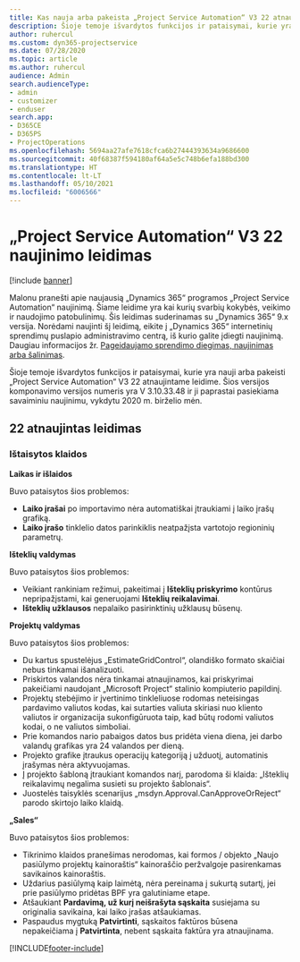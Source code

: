 ```yaml
---
title: Kas nauja arba pakeista „Project Service Automation“ V3 22 atnaujintame leidime
description: Šioje temoje išvardytos funkcijos ir pataisymai, kurie yra pasiekiami „Project Service Automation“ V3 22 atnaujintame leidime.
author: ruhercul
ms.custom: dyn365-projectservice
ms.date: 07/28/2020
ms.topic: article
ms.author: ruhercul
audience: Admin
search.audienceType:
- admin
- customizer
- enduser
search.app:
- D365CE
- D365PS
- ProjectOperations
ms.openlocfilehash: 5694aa27afe7618cfca6b27444393634a9686600
ms.sourcegitcommit: 40f68387f594180af64a5e5c748b6efa188bd300
ms.translationtype: HT
ms.contentlocale: lt-LT
ms.lasthandoff: 05/10/2021
ms.locfileid: "6006566"
---
```

# <a name="project-service-automation-update-release-22-v3"></a>„Project Service Automation“ V3 22 naujinimo leidimas

[!include [banner](../includes/psa-now-project-operations.md)]

Malonu pranešti apie naujausią „Dynamics 365“ programos „Project Service Automation“ naujinimą. Šiame leidime yra kai kurių svarbių kokybės, veikimo ir naudojimo patobulinimų. Šis leidimas suderinamas su „Dynamics 365“ 9.x versija. Norėdami naujinti šį leidimą, eikite į „Dynamics 365“ internetinių sprendimų puslapio administravimo centrą, iš kurio galite įdiegti naujinimą. Daugiau informacijos žr. [Pageidaujamo sprendimo diegimas, naujinimas arba šalinimas](/power-platform/admin/install-remove-preferred-solution).

Šioje temoje išvardytos funkcijos ir pataisymai, kurie yra nauji arba pakeisti „Project Service Automation“ V3 22 atnaujintame leidime. Šios versijos komponavimo versijos numeris yra V 3.10.33.48 ir ji paprastai pasiekiama savaiminiu naujinimu, vykdytu 2020 m. birželio mėn.

## <a name="update-release-22"></a>22 atnaujintas leidimas

### <a name="bug-fixes"></a>Ištaisytos klaidos



**Laikas ir išlaidos**

Buvo pataisytos šios problemos:

- **Laiko įrašai** po importavimo nėra automatiškai įtraukiami į laiko įrašų grafiką.
- **Laiko įrašo** tinklelio datos parinkiklis neatpažįsta vartotojo regioninių parametrų.

**Išteklių valdymas**

Buvo pataisytos šios problemos:

- Veikiant rankiniam režimui, pakeitimai į **Išteklių priskyrimo** kontūrus nepripažįstami, kai generuojami **Išteklių reikalavimai**.
- **Išteklių užklausos** nepalaiko pasirinktinių užklausų būsenų.

**Projektų valdymas**

Buvo pataisytos šios problemos:

- Du kartus spustelėjus „EstimateGridControl“, olandiško formato skaičiai nebus tinkamai išanalizuoti.
- Priskirtos valandos nėra tinkamai atnaujinamos, kai priskyrimai pakeičiami naudojant „Microsoft Project“ stalinio kompiuterio papildinį.
- Projektų stebėjimo ir įvertinimo tinkleliuose rodomas neteisingas pardavimo valiutos kodas, kai sutarties valiuta skiriasi nuo kliento valiutos ir organizacija sukonfigūruota taip, kad būtų rodomi valiutos kodai, o ne valiutos simboliai.
- Prie komandos nario pabaigos datos bus pridėta viena diena, jei darbo valandų grafikas yra 24 valandos per dieną.
- Projekto grafike įtraukus operacijų kategoriją į užduotį, automatinis įrašymas nėra aktyvuojamas.
- Į projekto šabloną įtraukiant komandos narį, parodoma ši klaida: „Išteklių reikalavimų negalima susieti su projekto šablonais“. 
- Juostelės taisyklės scenarijus „msdyn.Approval.CanApproveOrReject“ parodo skirtojo laiko klaidą.

**„Sales“**

Buvo pataisytos šios problemos:

- Tikrinimo klaidos pranešimas nerodomas, kai formos / objekto „Naujo pasiūlymo projektų kainoraštis“ kainoraščio peržvalgoje pasirenkamas savikainos kainoraštis.
- Uždarius pasiūlymą kaip laimėtą, nėra pereinama į sukurtą sutartį, jei prie pasiūlymo pridėtas BPF yra galutiniame etape.
- Atšaukiant **Pardavimą, už kurį neišrašyta sąskaita** susiejama su originalia savikaina, kai laiko įrašas atšaukiamas.
- Paspaudus mygtuką **Patvirtinti**, sąskaitos faktūros būsena nepakeičiama į **Patvirtinta**, nebent sąskaita faktūra yra atnaujinama.


[!INCLUDE[footer-include](../includes/footer-banner.md)]